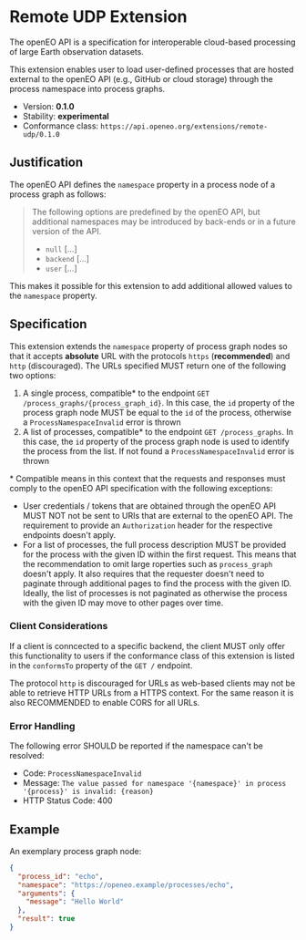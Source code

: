 # Remote UDP Extension

The openEO API is a specification for interoperable cloud-based processing of large Earth observation datasets.

This extension enables user to load user-defined processes that are hosted external to the openEO API (e.g., GitHub or cloud storage) through the process namespace into process graphs.

- Version: **0.1.0**
- Stability: **experimental**
- Conformance class: `https://api.openeo.org/extensions/remote-udp/0.1.0`

## Justification

The openEO API defines the `namespace` property in a process node of a process graph as follows:
>  The following options are predefined by the openEO API, but additional namespaces may be introduced by back-ends or in a future version of the API.
> * `null` [...]
> * `backend` [...]
> * `user` [...]

This makes it possible for this extension to add additional allowed values to the `namespace` property.

## Specification

This extension extends the `namespace` property of process graph nodes so that it accepts **absolute** URL with the protocols `https` (**recommended**) and `http` (discouraged). The URLs specified MUST return one of the following two options:

1. A single process, compatible\* to the endpoint `GET /process_graphs/{process_graph_id}`.
   In this case, the `id` property of the process graph node MUST be equal to the `id` of the process, 
   otherwise a `ProcessNamespaceInvalid` error is thrown
2. A list of processes, compatible\* to the endpoint `GET /process_graphs`.
   In this case, the `id` property of the process graph node is used to identify the process from the list.
   If not found a `ProcessNamespaceInvalid` error is thrown

\* Compatible means in this context that the requests and responses must comply to the openEO API specification with the following exceptions:

- User credentials / tokens that are obtained through the openEO API MUST NOT not be sent to URIs that are external to the openEO API.
  The requirement to provide an `Authorization` header for the respective endpoints doesn't apply.
- For a list of processes, the full process description MUST be provided for the process with the given ID within the first request.
  This means that the recommendation to omit large roperties such as `process_graph` doesn't apply.
  It also requires that the requester doesn't need to paginate through additional pages to find the process with the given ID.
  Ideally, the list of processes is not paginated as otherwise the process with the given ID may move to other pages over time.

### Client Considerations

If a client is conncected to a specific backend, the client MUST only offer this functionality to users if the conformance class of this extension is listed in the `conformsTo` property of the `GET /` endpoint.

The protocol `http` is discouraged for URLs as web-based clients may not be able to retrieve HTTP URLs from a HTTPS context.
For the same reason it is also RECOMMENDED to enable CORS for all URLs.

### Error Handling

The following error SHOULD be reported if the namespace can't be resolved:

- Code: `ProcessNamespaceInvalid`
- Message: `The value passed for namespace '{namespace}' in process '{process}' is invalid: {reason}`
- HTTP Status Code: 400

## Example

An exemplary process graph node:

```json
{
  "process_id": "echo",
  "namespace": "https://openeo.example/processes/echo",
  "arguments": {
    "message": "Hello World"
  },
  "result": true
}
```
